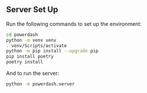 ## Server Set Up

Run the following commands to set up the environment:

```bash
cd powerdash
python -m venv venv
. venv/Scripts/activate
python -m pip install --upgrade pip
pip install poetry
poetry install
```
And to run the server:
```bash
python -m powerdash.server
```

